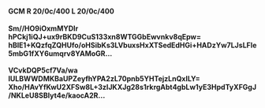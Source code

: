 #### GCM R 20/0c/400 L 20/0c/400
**Sm//HO9iOxmMYDIr**<br/>**hPCkj1iQJ+ux9rBKD9CuS133xn8WTGGbEwvnkv8qEpw=**<br/>**hBlE1+KQzfqZQHUfo/oHSibKs3LVbuxsHxXTSedEdHGi+HADzYw7LJsLFIe5mbG1fXY6umqrv8YAMoGR...**<br/><br/>
**VCvkDQP5cf7Va/wa**<br/>**lULBWWDMKBaUPZeyfhYPA2zL70pnb5YHTejzLnQxILY=**<br/>**Xho/HAvYfKwU2XFSw8L+3zlJKXJg28s1rkrgAbt4gbLw1yE3HpdTyXFGgJ/NKLeU8SBIyt4e/kaocA2R...**